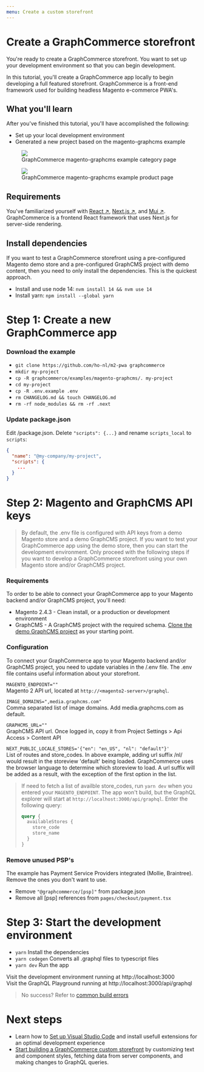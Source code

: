 ```yaml
---
menu: Create a custom storefront
---
```


# Create a GraphCommerce storefront

You're ready to create a GraphCommerce storefront. You want to set up your
development environment so that you can begin development.

In this tutorial, you'll create a GraphCommerce app locally to begin developing
a full featured storefront. GraphCommerce is a front-end framework used for
building headless Magento e-commerce PWA's.

## What you'll learn

After you've finished this tutorial, you'll have accomplished the following:

- Set up your local development environment
- Generated a new project based on the magento-graphcms example

<figure>
 <img src="https://cdn-std.droplr.net/files/acc_857465/fk82kF" />
 <figcaption>GraphCommerce magento-graphcms example category page</figcaption>
</figure>

<figure>
 <img src="https://cdn-std.droplr.net/files/acc_857465/Fs7XWK" />
 <figcaption>GraphCommerce magento-graphcms example product page</figcaption>
</figure>

## Requirements

You've familiarized yourself with
[React ↗](https://reactjs.org/docs/getting-started.html),
[Next.js ↗](https://nextjs.org/docs/getting-started), and
[Mui ↗](https://mui.com/getting-started/installation/). GraphCommerce is a
frontend React framework that uses Next.js for server-side rendering.

## Install dependencies

If you want to test a GraphCommerce storefront using a pre-configured Magento
demo store and a pre-configured GraphCMS project with demo content, then you
need to only install the dependencies. This is the quickest approach.

- Install and use node 14: `nvm install 14 && nvm use 14`
- Install yarn: `npm install --global yarn`

# Step 1: Create a new GraphCommerce app

### Download the example

- `git clone https://github.com/ho-nl/m2-pwa graphcommerce`
- `mkdir my-project`
- `cp -R graphcommerce/examples/magento-graphcms/. my-project`
- `cd my-project`
- `cp -R .env.example .env`
- `rm CHANGELOG.md && touch CHANGELOG.md`
- `rm -rf node_modules && rm -rf .next`

### Update package.json

Edit /package.json. Delete `"scripts": {...}` and rename `scripts_local` to
`scripts`:

```json
{
  "name": "@my-company/my-project",
  "scripts": {
    ...
  }
}
```

# Step 2: Magento and GraphCMS API keys

> By default, the .env file is configured with API keys from a demo Magento
> store and a demo GraphCMS project. If you want to test your GraphCommerce app
> using the demo store, then you can start the development environment. Only
> proceed with the following steps if you want to develop a GraphCommerce
> storefront using your own Magento store and/or GraphCMS project.

### Requirements

To order to be able to connect your GraphCommerce app to your Magento backend
and/or GraphCMS project, you'll need:

- Magento 2.4.3 - Clean install, or a production or development environment
- GraphCMS - A GraphCMS project with the required schema.
  [Clone the demo GraphCMS project](https://app.graphcms.com/clone/caddaa93cfa9436a9e76ae9c0F34d257)
  as your starting point.

### Configuration

To connect your GraphCommerce app to your Magento backend and/or GraphCMS
project, you need to update variables in the /.env file. The .env file contains
useful information about your storefront.

`MAGENTO_ENDPOINT=""`  
Magento 2 API url, located at `http://<magento2-server>/graphql`.

`IMAGE_DOMAINS=",media.graphcms.com"`  
Comma separated list of image domains. Add media.graphcms.com as default.

`GRAPHCMS_URL=""`  
GraphCMS API url. Once logged in, copy it from Project Settings > Api Access >
Content API

`NEXT_PUBLIC_LOCALE_STORES='{"en": "en_US", "nl": "default"}'`  
List of routes and store_codes. In above example, adding url suffix /nl/ would
result in the storeview 'default' being loaded. GraphCommerce uses the browser
language to determine which storeview to load. A url suffix will be added as a
result, with the exception of the first option in the list.

> If need to fetch a list of availble store_codes, run `yarn dev` when you
> entered your `MAGENTO_ENDPOINT`. The app won't build, but the GraphQL explorer
> will start at `http://localhost:3000/api/graphql`. Enter the following query:
>
> ```graphql {3-4}
> query {
>   availableStores {
>     store_code
>     store_name
>   }
> }
> ```

### Remove unused PSP's

The example has Payment Service Providers integrated (Mollie, Braintree). Remove
the ones you don't want to use.

- Remove `"@graphcommerce/[psp]"` from package.json
- Remove all [psp] references from `pages/checkout/payment.tsx`

# Step 3: Start the development environment

- `yarn` Install the dependencies
- `yarn codegen` Converts all .graphql files to typescript files
- `yarn dev` Run the app

Visit the development environment running at http://localhost:3000  
Visit the GraphQL Playground running at http://localhost:3000/api/graphql

> No success? Refer to [common build errors](../framework/troubleshooting.md)

# Next steps

- Learn how to [Set up Visual Studio Code](../getting-started/vscode.md) and
  install usefull extensions for an optimal development experience
- [Start building a GraphCommerce custom storefront](../getting-started/start-building.md)
  by customizing text and component styles, fetching data from server
  components, and making changes to GraphQL queries.
